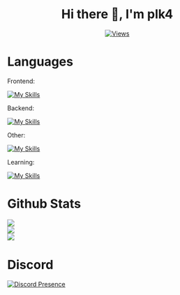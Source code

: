 <h1 align="center">
Hi there 👋, I'm plk4
</h1>   
<div align="center">          
  
  [![Views](https://komarev.com/ghpvc/?username=Nerbles1&color=blueviolet&style=for-the-badge)](https://komarev.com)       
</div>    

# Languages  
Frontend:  

[![My Skills](https://skillicons.dev/icons?i=js,html,css)](https://skillicons.dev)

Backend:  

[![My Skills](https://skillicons.dev/icons?i=nodejs,mongodb,java)](https://skillicons.dev)   

Other:   

[![My Skills](https://skillicons.dev/icons?i=godot,discordjs)](https://skillicons.dev)   

Learning:   

[![My Skills](https://skillicons.dev/icons?i=cpp)](https://skillicons.dev)     

# Github Stats    
![](https://github-readme-stats.vercel.app/api?username=Nerbles1&show_icons=true&theme=radical)   
![](https://github-readme-streak-stats.herokuapp.com/?user=Nerbles1&theme=radical&hide_border=false)<br/>
![](https://github-readme-stats.vercel.app/api/top-langs/?username=Nerbles1&theme=radical&hide_border=false&include_all_commits=false&count_private=false&layout=compact)    

# Discord   

[![Discord Presence](https://lanyard.cnrad.dev/api/477572353602224160)](https://discord.com/users/477572353602224160)   
